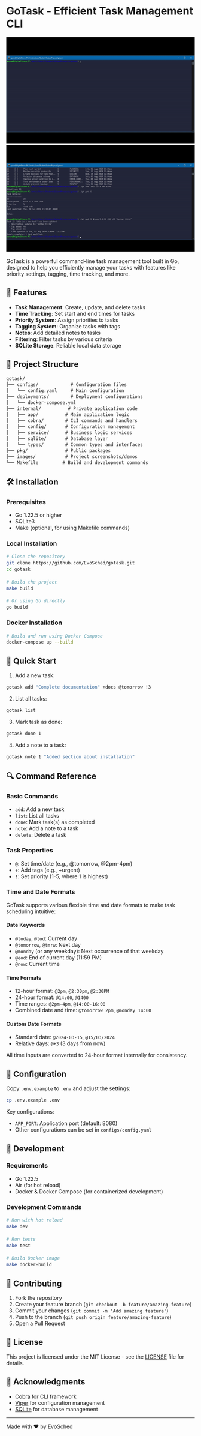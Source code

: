 # GoTask - Efficient Task Management CLI

![Task Management Demo](images/gt1.gif)
![Task Filtering Demo](images/gt2.gif)

GoTask is a powerful command-line task management tool built in Go, designed to help you efficiently manage your tasks with features like priority settings, tagging, time tracking, and more.

## 🚀 Features

- **Task Management**: Create, update, and delete tasks
- **Time Tracking**: Set start and end times for tasks
- **Priority System**: Assign priorities to tasks
- **Tagging System**: Organize tasks with tags
- **Notes**: Add detailed notes to tasks
- **Filtering**: Filter tasks by various criteria
- **SQLite Storage**: Reliable local data storage

## 📁 Project Structure

```
gotask/
├── configs/            # Configuration files
│   └── config.yaml     # Main configuration
├── deployments/        # Deployment configurations
│   └── docker-compose.yml
├── internal/          # Private application code
│   ├── app/          # Main application logic
│   ├── cobra/        # CLI commands and handlers
│   ├── config/       # Configuration management
│   ├── service/      # Business logic services
│   ├── sqlite/       # Database layer
│   └── types/        # Common types and interfaces
├── pkg/              # Public packages
├── images/           # Project screenshots/demos
└── Makefile         # Build and development commands
```

## 🛠️ Installation

### Prerequisites
- Go 1.22.5 or higher
- SQLite3
- Make (optional, for using Makefile commands)

### Local Installation
```bash
# Clone the repository
git clone https://github.com/EvoSched/gotask.git
cd gotask

# Build the project
make build

# Or using Go directly
go build
```

### Docker Installation
```bash
# Build and run using Docker Compose
docker-compose up --build
```

## 🎯 Quick Start

1. Add a new task:
```bash
gotask add "Complete documentation" +docs @tomorrow !3
```

2. List all tasks:
```bash
gotask list
```

3. Mark task as done:
```bash
gotask done 1
```

4. Add a note to a task:
```bash
gotask note 1 "Added section about installation"
```

## 🔍 Command Reference

### Basic Commands
- `add`: Add a new task
- `list`: List all tasks
- `done`: Mark task(s) as completed
- `note`: Add a note to a task
- `delete`: Delete a task

### Task Properties
- `@`: Set time/date (e.g., @tomorrow, @2pm-4pm)
- `+`: Add tags (e.g., +urgent)
- `!`: Set priority (1-5, where 1 is highest)

### Time and Date Formats

GoTask supports various flexible time and date formats to make task scheduling intuitive:

#### Date Keywords
- `@today`, `@tod`: Current day
- `@tomorrow`, `@tmrw`: Next day
- `@monday` (or any weekday): Next occurrence of that weekday
- `@eod`: End of current day (11:59 PM)
- `@now`: Current time

#### Time Formats
- 12-hour format: `@2pm`, `@2:30pm`, `@2:30PM`
- 24-hour format: `@14:00`, `@1400`
- Time ranges: `@2pm-4pm`, `@14:00-16:00`
- Combined date and time: `@tomorrow 2pm`, `@monday 14:00`

#### Custom Date Formats
- Standard date: `@2024-03-15`, `@15/03/2024`
- Relative days: `@+3` (3 days from now)

All time inputs are converted to 24-hour format internally for consistency.

## 🔧 Configuration

Copy `.env.example` to `.env` and adjust the settings:
```bash
cp .env.example .env
```

Key configurations:
- `APP_PORT`: Application port (default: 8080)
- Other configurations can be set in `configs/config.yaml`

## 🚀 Development

### Requirements
- Go 1.22.5
- Air (for hot reload)
- Docker & Docker Compose (for containerized development)

### Development Commands
```bash
# Run with hot reload
make dev

# Run tests
make test

# Build Docker image
make docker-build
```

## 📝 Contributing

1. Fork the repository
2. Create your feature branch (`git checkout -b feature/amazing-feature`)
3. Commit your changes (`git commit -m 'Add amazing feature'`)
4. Push to the branch (`git push origin feature/amazing-feature`)
5. Open a Pull Request

## 📄 License

This project is licensed under the MIT License - see the [LICENSE](LICENSE) file for details.

## 🙏 Acknowledgments

- [Cobra](https://github.com/spf13/cobra) for CLI framework
- [Viper](https://github.com/spf13/viper) for configuration management
- [SQLite](https://www.sqlite.org/) for database management

---
Made with ❤️ by EvoSched